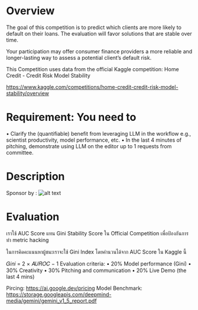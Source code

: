 # Overview
The goal of this competition is to predict which clients are more likely to default on their loans. The evaluation will favor solutions that are stable over time.

Your participation may offer consumer finance providers a more reliable and longer-lasting way to assess a potential client’s default risk.

This Competition uses data from the official Kaggle competition: Home Credit - Credit Risk Model Stability

https://www.kaggle.com/competitions/home-credit-credit-risk-model-stability/overview

# Requirement: You need to
• Clarify the (quantifiable) benefit from leveraging LLM in the workflow e.g., scientist productivity,
model performance, etc.
• In the last 4 minutes of pitching, demonstrate using LLM on the editor up to 1 requests from
committee.

# Description
Sponsor by :
![alt text]([http://url/to/img.png](https://www.googleapis.com/download/storage/v1/b/kaggle-user-content/o/inbox%2F8266388%2F73dadc33233d4a062e29bf791c3b593c%2FLogo_KBTG-AIAT-01.png?generation=1716207228004823&alt=media))

# Evaluation
เราใช้ AUC Score แทน Gini Stability Score ใน Official Competition เพื่อป้องกันการทำ metric hacking

ในการคิดคะแนนหาผู้ชนะเราจะใช้ Gini Index โดยคำนวนได้จาก AUC Score ใน Kaggle นี้

𝐺𝑖𝑛𝑖 = 2 × 𝐴𝑈𝑅𝑂𝐶 − 1
Evaluation criteria:
• 20% Model performance (Gini)
• 30% Creativity
• 30% Pitching and communication
• 20% Live Demo (the last 4 mins)

Pircing: https://ai.google.dev/pricing
Model Benchmark: https://storage.googleapis.com/deepmind-media/gemini/gemini_v1_5_report.pdf
